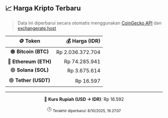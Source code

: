 

<!-- HARGA_KRIPTO -->
## 📈 Harga Kripto Terbaru

> Data ini diperbarui secara otomatis menggunakan [CoinGecko API](https://www.coingecko.com/) dan [exchangerate.host](https://exchangerate.host/)

<div align="center">

| 🪙 Token | 💰 Harga (IDR) |
|:------:|---------------:|
| 🟠 **Bitcoin (BTC)**   | Rp 2.036.372.704 |
| 🔵 **Ethereum (ETH)**  | Rp 74.285.941 |
| 🟣 **Solana (SOL)**    | Rp 3.675.614 |
| 🟢 **Tether (USDT)**   | Rp 16.597 |

---

💱 **Kurs Rupiah (USD → IDR)**: Rp 16.592

🕒 <sub>Terakhir diperbarui: 8/10/2025, 19.27.07</sub>

</div>
<!-- /HARGA_KRIPTO -->